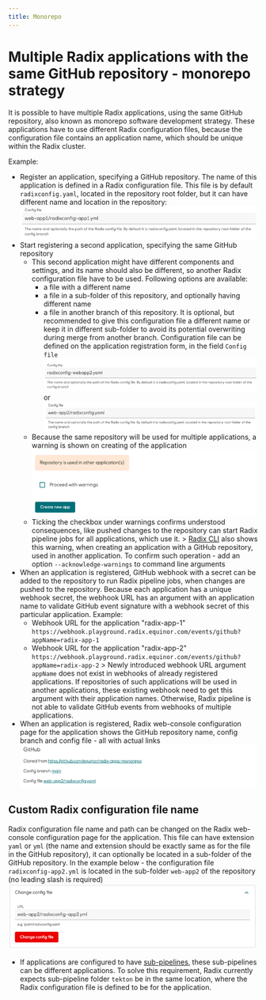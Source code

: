 ```yaml
---
title: Monorepo
---
```


# Multiple Radix applications with the same GitHub repository - monorepo strategy

It is possible to have multiple Radix applications, using the same GitHub repository, also known as monorepo software development strategy. These applications have to use different Radix configuration files, because the configuration file contains an application name, which should be unique within the Radix cluster.

Example:

* Register an application, specifying a GitHub repository. The name of this application is defined in a Radix configuration file. This file is by default `radixconfig.yaml`, located in the repository root folder, but it can have different name and location in the repository:
  ![Custom config file when creating an application](./custom-config-file-when-create-application.png)
* Start registering a second application, specifying the same GitHub repository
  * This second application might have different components and settings, and its name should also be different, so another Radix configuration file have to be used. Following options are available:
    * a file with a different name
    * a file in a sub-folder of this repository, and optionally having different name
    * a file in another branch of this repository. It is optional, but recommended to give this configuration file a different name or keep it in different sub-folder to avoid its potential overwriting during merge from another branch.
    Configuration file can be defined on the application registration form, in the field `Config file`
    ![Radix config altered name](./radixconfig-altered-name.png)
    or
    ![Radix config altered folder](./radixconfig-altered-folder.png)
  * Because the same repository will be used for multiple applications, a warning is shown on creating of the application
  ![Warning on repository, used in another applications](./register-application-with-already-used-repository.png)
  * Ticking the checkbox under warnings confirms understood consequences, like pushed changes to the repository can start Radix pipeline jobs for all applications, which use it.
    &gt; [Radix CLI](https://github.com/equinor/radix-cli) also shows this warning, when creating an application with a GitHub repository, used in another application. To confirm such operation - add an option `--acknowledge-warnings` to command line arguments
* When an application is registered, GitHub webhook with a secret can be added to the repository to run Radix pipeline jobs, when changes are pushed to the repository. Because each application has a unique webhook secret, the webhook URL has an argument with an application name to validate GitHub event signature with a webhook secret of this particular application. Example:
  * Webhook URL for the application "radix-app-1"
  `https://webhook.playground.radix.equinor.com/events/github?appName=radix-app-1`
  * Webhook URL for the application "radix-app-2"
  `https://webhook.playground.radix.equinor.com/events/github?appName=radix-app-2`
  &gt; Newly introduced webhook URL argument `appName` does not exist in webhooks of already registered applications. If repositories of such applications will be used in another applications, these existing webhook need to get this argument with their application names. Otherwise, Radix pipeline is not able to validate GitHub events from webhooks of multiple applications.  
* When an application is registered, Radix web-console configuration page for the application shows the GitHub repository name, config branch and config file - all with actual links
  ![img.png](./application-configuration-page-repo-info.png)

## Custom Radix configuration file name

Radix configuration file name and path can be changed on the Radix web-console configuration page for the application. This file can have extension `yaml` or `yml` (the name and extension should be exactly same as for the file in the GitHub repository), it can optionally be located in a sub-folder of the GitHub repository. In the example below - the configuration file `radixconfig-app2.yml` is located in the sub-folder `web-app2` of the repository (no leading slash is required)
![Change Radix configuration file](./change-config-file.png)

* If applications are configured to have [sub-pipelines](../sub-pipeline), these sub-pipelines can be different applications. To solve this requirement, Radix currently expects sub-pipeline folder `tekton` be in the same location, where the Radix configuration file is defined to be for the application.
